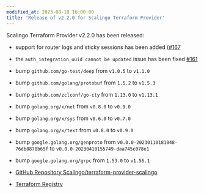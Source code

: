 ```yaml
---
modified_at: 2023-08-18 16:00:00
title: 'Release of v2.2.0 for Scalingo Terraform Provider'
---
```


Scalingo Terraform Provider v2.2.0 has been released:

- support for router logs and sticky sessions has been added ([#167](https://github.com/Scalingo/terraform-provider-scalingo/issues/167)
- the `auth_integration_uuid cannot be updated` issue has been fixed [#161](https://github.com/Scalingo/terraform-provider-scalingo/issues/161)
- bump `github.com/go-test/deep` from `v1.0.5` to `v1.1.0`
- bump `github.com/golang/protobuf` from `1.5.2` to `v1.5.3`
- bump `github.com/zclconf/go-cty` from `1.13.0` to `v1.13.1`
- bump `golang.org/x/net` from `v0.8.0` to `v0.9.0`
- bump `golang.org/x/sys` from `v0.6.0` to `v0.7.0`
- bump `golang.org/x/text` from `v0.8.0` to `v0.9.0`
- bump `google.golang.org/genproto` from
  `v0.0.0-20230110181048-76db0878b65f` to `v0.0.0-20230410155749-daa745c078e1`
- bump `google.golang.org/grpc` from `1.53.0` to `v1.56.1`

- [GitHub Repository Scalingo/terraform-provider-scalingo](https://github.com/Scalingo/terraform-provider-scalingo/)
- [Terraform Registry](https://registry.terraform.io/providers/Scalingo/scalingo/2.2.0)
